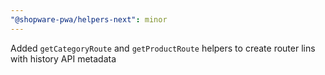 ```yaml
---
"@shopware-pwa/helpers-next": minor
---
```


Added `getCategoryRoute` and `getProductRoute` helpers to create router lins with history API metadata
